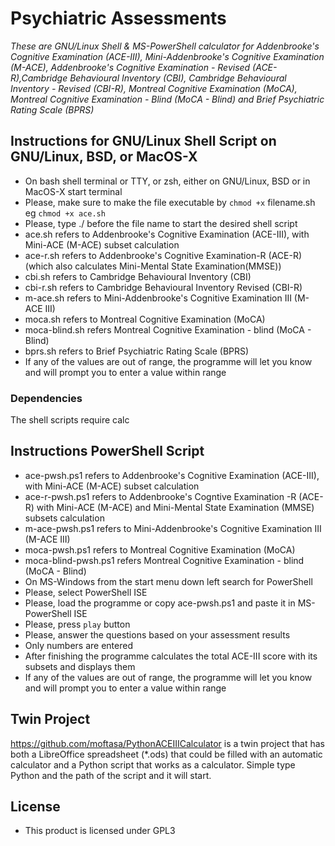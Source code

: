# Psychiatric Assessments
_These are GNU/Linux Shell & MS-PowerShell calculator for Addenbrooke's Cognitive Examination (ACE-III), Mini-Addenbrooke's Cognitive Examination (M-ACE), Addenbrooke's Cognitive Examination - Revised (ACE-R),Cambridge Behavioural Inventory (CBI), Cambridge Behavioural Inventory - Revised (CBI-R), Montreal Cognitive Examination (MoCA), Montreal Cognitive Examination - Blind (MoCA - Blind) and Brief Psychiatric Rating Scale (BPRS)_

## Instructions for GNU/Linux Shell Script on GNU/Linux, BSD, or MacOS-X
- On bash shell terminal or TTY, or zsh, either on GNU/Linux, BSD or in MacOS-X start terminal
- Please, make sure to make the file executable by `chmod +x` filename.sh eg `chmod +x ace.sh`
- Please, type ./ before the file name to start the desired shell script
- ace.sh refers to Addenbrooke's Cognitive Examination (ACE-III), with Mini-ACE (M-ACE) subset calculation
- ace-r.sh refers to Addenbrooke's Cognitive Examination-R (ACE-R) (which also calculates Mini-Mental State Examination(MMSE))
- cbi.sh refers to Cambridge Behavioural Inventory (CBI)
- cbi-r.sh refers to Cambridge Behavioural Inventory Revised (CBI-R)
- m-ace.sh refers to Mini-Addenbrooke's Cognitive Examination III (M-ACE III)
- moca.sh refers to Montreal Cognitive Examination (MoCA)
- moca-blind.sh refers Montreal Cognitive Examination - blind (MoCA - Blind)
- bprs.sh refers to Brief Psychiatric Rating Scale (BPRS)
- If any of the values are out of range, the programme will let you know and will prompt you to enter a value within range
### Dependencies
The shell scripts require calc

## Instructions PowerShell Script
- ace-pwsh.ps1 refers to Addenbrooke's Cognitive Examination (ACE-III), with Mini-ACE (M-ACE) subset calculation
- ace-r-pwsh.ps1 refers to Addenbrooke's Cogntive Examination -R (ACE-R) with Mini-ACE (M-ACE) and Mini-Mental State Examination (MMSE) subsets calculation
- m-ace-pwsh.ps1 refers to Mini-Addenbrooke's Cognitive Examination III (M-ACE III)
- moca-pwsh.ps1 refers to Montreal Cognitive Examination (MoCA)
- moca-blind-pwsh.ps1 refers Montreal Cognitive Examination - blind (MoCA - Blind)
- On MS-Windows from the start menu down left search for PowerShell
- Please, select PowerShell ISE
- Please, load the programme or copy ace-pwsh.ps1 and paste it in MS-PowerShell ISE
- Please, press `play` button
- Please, answer the questions based on your assessment results
- Only numbers are entered
- After finishing the programme calculates the total ACE-III score with its subsets and displays them
- If any of the values are out of range, the programme will let you know and will prompt you to enter a value within range

## Twin Project
https://github.com/moftasa/PythonACEIIICalculator is a twin project that has both a LibreOffice spreadsheet (\*.ods) that could be filled with an automatic calculator and a Python script that works as a calculator. Simple type Python and the path of the script and it will start.

## License
- This product is licensed under GPL3

